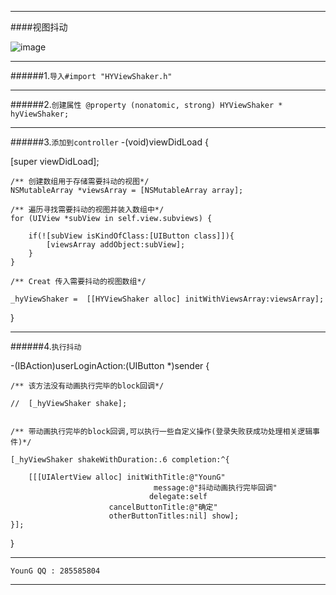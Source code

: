 ***
####视图抖动

![image](https://github.com/hy285585804/HYShaker/blob/master/shaker.gif)

***
######1.`导入#import "HYViewShaker.h"`
***
######2.`创建属性 @property (nonatomic, strong) HYViewShaker * hyViewShaker;`
***
######3.`添加到controller`
-(void)viewDidLoad {

   [super viewDidLoad];

    /** 创建数组用于存储需要抖动的视图*/
    NSMutableArray *viewsArray = [NSMutableArray array];
    
    /** 遍历寻找需要抖动的视图并装入数组中*/
    for (UIView *subView in self.view.subviews) {
        
        if(![subView isKindOfClass:[UIButton class]]){
            [viewsArray addObject:subView];
        }
    }
    
    /** Creat 传入需要抖动的视图数组*/
    
    _hyViewShaker =  [[HYViewShaker alloc] initWithViewsArray:viewsArray];

}
***
######4.`执行抖动`

-(IBAction)userLoginAction:(UIButton *)sender {
    
    
    /** 该方法没有动画执行完毕的block回调*/
    
    //  [_hyViewShaker shake];
    
    
    /** 带动画执行完毕的block回调,可以执行一些自定义操作(登录失败获成功处理相关逻辑事件)*/
   
    [_hyViewShaker shakeWithDuration:.6 completion:^{
      
        [[[UIAlertView alloc] initWithTitle:@"YounG"
                                    message:@"抖动动画执行完毕回调"
                                   delegate:self
                          cancelButtonTitle:@"确定"
                          otherButtonTitles:nil] show];
    }];
    
}
***
`YounG QQ : 285585804`
***